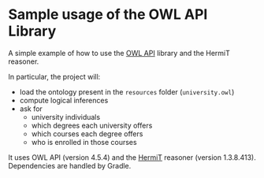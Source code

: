 # Sample usage of the OWL API Library

A simple example of how to use the [OWL API](http://owlcs.github.io/owlapi/) library and the HermiT reasoner.

In particular, the project will:
* load the ontology present in the `resources` folder (`university.owl`)
* compute logical inferences
* ask for
  * university individuals
  * which degrees each university offers
  * which courses each degree offers
  * who is enrolled in those courses
  
It uses OWL API (version 4.5.4) and the [HermiT](http://www.hermit-reasoner.com) reasoner (version 1.3.8.413). Dependencies are handled by Gradle.
